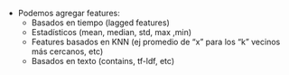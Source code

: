 - Podemos agregar features:
    - Basados en tiempo (lagged features)
    - Estadísticos (mean, median, std, max ,min)
    - Features basados en KNN (ej promedio de “x” para los “k” vecinos más cercanos, etc)
    - Basados en texto (contains, tf-ldf, etc)